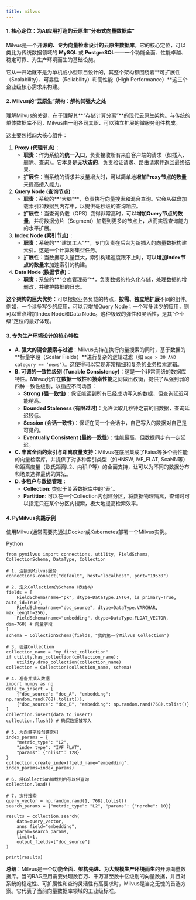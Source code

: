 ```yaml
---
title: milvus
---
```


#### **1. 核心定位：为AI应用打造的云原生“分布式向量数据库”**
Milvus是一个**开源的、专为向量检索设计的云原生数据库**。它的核心定位，可以类比为传统数据领域的 **MySQL** 或 **PostgreSQL**——一个功能全面、性能卓越、稳定可靠、为生产环境而生的基础设施。

它从一开始就不是为单机或小型项目设计的，其整个架构都围绕着**可扩展性（Scalability）、可靠性（Reliability）和高性能（High Performance）**这三个企业级核心需求来构建。

#### **2. Milvus的“云原生”架构：解构其强大之处**
理解Milvus的关键，在于理解其**“存储计算分离”**的现代云原生架构。与传统的单体数据库不同，Milvus由一组各司其职、可以独立扩展的微服务组件构成。

这主要包括四大核心组件：

1. **Proxy (代理节点)**：
    - **职责**：作为系统的**统一入口**，负责接收所有来自客户端的请求（如插入、删除、查询）。它本身是**无状态的**，负责验证请求、路由请求并返回最终结果。
    - **扩展性**：当系统的请求并发量增大时，可以简单地**增加Proxy节点的数量**来提高接入能力。
2. **Query Node (查询节点)**：
    - **职责**：系统的**“大脑”**，负责执行向量搜索和混合查询。它会从磁盘加载索引和数据到内存中，以提供毫秒级的查询响应。
    - **扩展性**：当查询负载（QPS）变得非常高时，可以**增加Query节点的数量**，并将数据分片（Segment）加载到更多的节点上，从而实现查询能力的水平扩展。
3. **Index Node (索引节点)**：
    - **职责**：系统的**“建筑工人”**，专门负责在后台为新插入的向量数据构建索引。这是一个计算密集型任务。
    - **扩展性**：当数据写入量巨大，索引构建速度跟不上时，可以**增加Index节点的数量**来加速索引的构建。
4. **Data Node (数据节点)**：
    - **职责**：系统的**“仓库管理员”**，负责数据的持久化存储，处理数据的增删改，并维护数据的日志。

**这个架构的巨大优势**：可以根据业务负载的特点，**按需、独立地扩展**不同的组件。例如，一个读多写少的应用，可以只增加Query Node；一个写多读少的应用，则可以重点增加Index Node和Data Node。这种极致的弹性和灵活性，是其“企业级”定位的最好体现。

#### **3. 专为生产环境设计的核心特性**
+ **A. 强大的混合搜索与过滤**：Milvus支持在执行向量搜索的同时，基于数据的**标量字段（Scalar Fields）**进行复杂的逻辑过滤（如 `age > 30 AND category == 'news'`）。这使得可以实现非常精细和复杂的业务检索逻辑。
+ **B. 可调的一致性级别 (Tunable Consistency)**：这是一个非常高级的数据库特性。Milvus允许在**数据一致性**和**搜索性能**之间做出权衡，提供了从强到弱的四种一致性级别，以适应不同场景：
    - **Strong (强一致性)**：保证能读到所有已经成功写入的数据，但查询延迟可能稍高。
    - **Bounded Staleness (有限过时)**：允许读取几秒钟之前的旧数据，查询延迟较低。
    - **Session (会话一致性)**：保证在同一个会话中，自己写入的数据对自己是可见的。
    - **Eventually Consistent (最终一致性)**：性能最高，但数据同步有一定延迟。
+ **C. 丰富全面的索引与距离度量支持**：Milvus在底层集成了Faiss等多个高性能的向量检索库，并提供了对多种索引类型（如HNSW, IVF_FLAT, ScaNN等）和距离度量（欧氏距离L2、内积IP等）的全面支持，让可以为不同的数据分布和场景选择最优的算法。
+ **D. 多租户与数据管理**：
    - **Collection**: 类似于关系数据库中的“表”。
    - **Partition**: 可以在一个Collection内创建分区，将数据物理隔离，查询时可以指定只在某个分区内搜索，极大地提高检索效率。

#### **4. PyMilvus实践示例**
使用Milvus通常需要先通过Docker或Kubernetes部署一个Milvus实例。

Python

```plain
from pymilvus import connections, utility, FieldSchema, CollectionSchema, DataType, Collection

# 1. 连接到Milvus服务
connections.connect("default", host="localhost", port="19530")

# 2. 定义Collection的Schema（表结构）
fields = [
    FieldSchema(name="pk", dtype=DataType.INT64, is_primary=True, auto_id=True),
    FieldSchema(name="doc_source", dtype=DataType.VARCHAR, max_length=256),
    FieldSchema(name="embedding", dtype=DataType.FLOAT_VECTOR, dim=768) # 向量字段
]
schema = CollectionSchema(fields, "我的第一个Milvus Collection")

# 3. 创建Collection
collection_name = "my_first_collection"
if utility.has_collection(collection_name):
    utility.drop_collection(collection_name)
collection = Collection(collection_name, schema)

# 4. 准备并插入数据
import numpy as np
data_to_insert = [
    {"doc_source": "doc_A", "embedding": np.random.rand(768).tolist()},
    {"doc_source": "doc_B", "embedding": np.random.rand(768).tolist()}
]
collection.insert(data_to_insert)
collection.flush() # 确保数据被写入

# 5. 为向量字段创建索引
index_params = {
    "metric_type": "L2",
    "index_type": "IVF_FLAT",
    "params": {"nlist": 128}
}
collection.create_index(field_name="embedding", index_params=index_params)

# 6. 将Collection加载到内存以供查询
collection.load()

# 7. 执行搜索
query_vector = np.random.rand(1, 768).tolist()
search_params = {"metric_type": "L2", "params": {"nprobe": 10}}

results = collection.search(
    data=query_vector,
    anns_field="embedding",
    param=search_params,
    limit=1,
    output_fields=["doc_source"]
)

print(results)
```

**总结**：Milvus是一个**功能全面、架构先进、为大规模生产环境而生**的开源向量数据库。当的RAG应用需要处理数百万、千万甚至数十亿级别的向量数据，并且对系统的稳定性、可扩展性和查询灵活性有高要求时，Milvus是当之无愧的首选方案。它代表了当前向量数据库领域的工业级标准。

